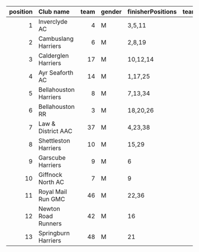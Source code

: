 |   position | Club name             |   team | gender   | finisherPositions   |   teamPoints |   penaltyPoints |   totalPoints |   totalFinishers | Website                                    |
|-----------:|:----------------------|-------:|:---------|:--------------------|-------------:|----------------:|--------------:|-----------------:|:-------------------------------------------|
|          1 | Inverclyde AC         |      4 | M        | 3,5,11              |           19 |               0 |            19 |                3 | https://www.inverclydeac.org/              |
|          2 | Cambuslang Harriers   |      6 | M        | 2,8,19              |           29 |               0 |            29 |                5 | https://cambuslangharriers.org/            |
|          3 | Calderglen Harriers   |     17 | M        | 10,12,14            |           36 |               0 |            36 |                7 | nan                                        |
|          4 | Ayr Seaforth AC       |     14 | M        | 1,17,25             |           43 |               0 |            43 |                4 | https://www.ayrseaforth.co.uk/             |
|          5 | Bellahouston Harriers |      8 | M        | 7,13,34             |           54 |               0 |            54 |                3 | http://www.bellahoustonharriers.co.uk/     |
|          6 | Bellahouston RR       |      3 | M        | 18,20,26            |           64 |               0 |            64 |                5 | https://www.bellahoustonroadrunners.co.uk/ |
|          7 | Law & District AAC    |     37 | M        | 4,23,38             |           65 |               0 |            65 |                3 | http://www.lawaac.co.uk/                   |
|          8 | Shettleston Harriers  |     10 | M        | 15,29               |           44 |              48 |            92 |                2 | http://shettlestonharriers.org.uk/         |
|          9 | Garscube Harriers     |      9 | M        | 6                   |            6 |              96 |           102 |                1 | https://www.garscubeharriers.org.uk/       |
|         10 | Giffnock North AC     |      7 | M        | 9                   |            9 |              96 |           105 |                1 | https://www.giffnocknorth.co.uk/           |
|         11 | Royal Mail Run GMC    |     46 | M        | 22,36               |           58 |              48 |           106 |                2 | https://www.facebook.com/royalmailrungmc/  |
|         12 | Newton Road Runners   |     42 | M        | 16                  |           16 |              96 |           112 |                1 | https://www.newton-roadrunners.com/        |
|         13 | Springburn Harriers   |     48 | M        | 21                  |           21 |              96 |           117 |                1 | https://www.springburnharriers.co.uk/      |